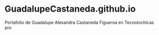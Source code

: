 # GuadalupeCastaneda.github.io
Portafolio de Guadalupe Alexandra Castaneda Figueroa en Tecnolochicas pro
